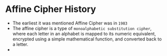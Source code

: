 # Affine Cipher History

- The earliest it was mentioned Affine Cipher was in `1983`
- The affine cipher is a type of `monoalphabetic substitution cipher`, where each letter in an alphabet is mapped to its numeric equivalent, encrypted using a simple mathematical function, and converted back to a letter.
- 
